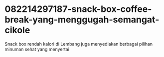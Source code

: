 # 082214297187-snack-box-coffee-break-yang-menggugah-semangat-cikole
Snack box rendah kalori di Lembang juga menyediakan berbagai pilihan minuman sehat yang menyertai
